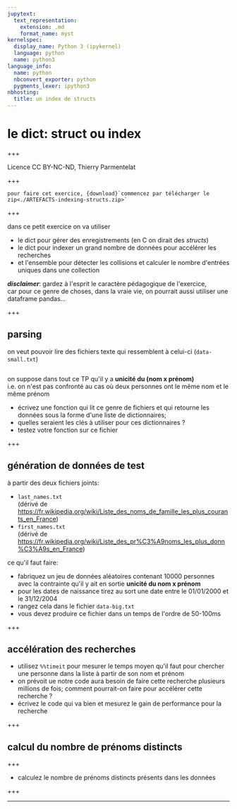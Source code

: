 ```yaml
---
jupytext:
  text_representation:
    extension: .md
    format_name: myst
kernelspec:
  display_name: Python 3 (ipykernel)
  language: python
  name: python3
language_info:
  name: python
  nbconvert_exporter: python
  pygments_lexer: ipython3
nbhosting:
  title: un index de structs
---
```


# le dict: struct ou index

+++

Licence CC BY-NC-ND, Thierry Parmentelat

+++

```{admonition} commencez par télécharger le zip
pour faire cet exercice, {download}`commencez par télécharger le zip<./ARTEFACTS-indexing-structs.zip>`
```

+++

dans ce petit exercice on va utiliser
* le dict pour gérer des enregistrements (en C on dirait des *structs*)
* le dict pour indexer un grand nombre de données pour accélérer les recherches
* et l'ensemble pour détecter les collisions et calculer le nombre d'entrées uniques dans une collection

***disclaimer***: gardez à l'esprit le caractère pédagogique de l'exercice,  
car pour ce genre de choses, dans la vraie vie, on pourrait aussi utiliser une dataframe pandas...

+++

## parsing

on veut pouvoir lire des fichiers texte qui ressemblent à celui-ci (`data-small.txt`)
```{literalinclude} data-small.txt
```

on suppose dans tout ce TP qu'il y a **unicité du (nom x prénom)**  
i.e. on n'est pas confronté au cas où deux personnes ont le même nom et le même prénom


* écrivez une fonction qui lit ce genre de fichiers et qui retourne les données sous la forme d'une liste de dictionnaires;  
* quelles seraient les clés à utiliser pour ces dictionnaires ?
* testez votre fonction sur ce fichier

+++

## génération de données de test

à partir des deux fichiers joints:

* `last_names.txt`  
  (dérivé de <https://fr.wikipedia.org/wiki/Liste_des_noms_de_famille_les_plus_courants_en_France>)
* `first_names.txt`  
  (dérivé de <https://fr.wikipedia.org/wiki/Liste_des_pr%C3%A9noms_les_plus_donn%C3%A9s_en_France>)

ce qu'il faut faire:

* fabriquez un jeu de données aléatoires contenant 10000 personnes  
  avec la contrainte qu'il y ait en sortie **unicité du nom x prénom**  
* pour les dates de naissance tirez au sort une date entre le 01/01/2000 et le 31/12/2004
* rangez cela dans le fichier `data-big.txt`
* vous devez produire ce fichier dans un temps de l'ordre de 50-100ms

+++

## accélération des recherches

* utilisez `%%timeit` pour mesurer le temps moyen qu'il faut pour chercher
  une personne dans la liste à partir de son nom et prénom
* on prévoit ue notre code aura besoin de faire cette recherche plusieurs millions de fois;
  comment pourrait-on faire pour accélérer cette recherche ? 
* écrivez le code qui va bien et mesurez le gain de performance pour la recherche

+++

## calcul du nombre de prénoms distincts

+++

* calculez le nombre de prénoms distincts présents dans les données

+++

***
